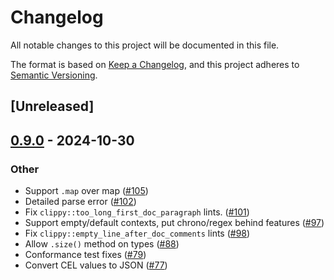 # Changelog

All notable changes to this project will be documented in this file.

The format is based on [Keep a Changelog](https://keepachangelog.com/en/1.0.0/),
and this project adheres to [Semantic Versioning](https://semver.org/spec/v2.0.0.html).

## [Unreleased]

## [0.9.0](https://github.com/clarkmcc/cel-rust/compare/cel-interpreter-v0.8.1...cel-interpreter-v0.9.0) - 2024-10-30

### Other

- Support `.map` over map ([#105](https://github.com/clarkmcc/cel-rust/pull/105))
- Detailed parse error ([#102](https://github.com/clarkmcc/cel-rust/pull/102))
- Fix `clippy::too_long_first_doc_paragraph` lints. ([#101](https://github.com/clarkmcc/cel-rust/pull/101))
- Support empty/default contexts, put chrono/regex behind features ([#97](https://github.com/clarkmcc/cel-rust/pull/97))
- Fix `clippy::empty_line_after_doc_comments` lints ([#98](https://github.com/clarkmcc/cel-rust/pull/98))
- Allow `.size()` method on types ([#88](https://github.com/clarkmcc/cel-rust/pull/88))
- Conformance test fixes ([#79](https://github.com/clarkmcc/cel-rust/pull/79))
- Convert CEL values to JSON ([#77](https://github.com/clarkmcc/cel-rust/pull/77))
